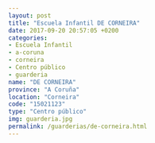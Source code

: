 ```yaml
---
layout: post
title: "Escuela Infantil DE CORNEIRA"
date: 2017-09-20 20:57:05 +0200
categories:
- Escuela Infantil
- a-coruna
- corneira
- Centro público
- guarderia
name: "DE CORNEIRA"
province: "A Coruña"
location: "Corneira"
code: "15021123"
type: "Centro público"
img: guarderia.jpg
permalink: /guarderias/de-corneira.html
---
```

